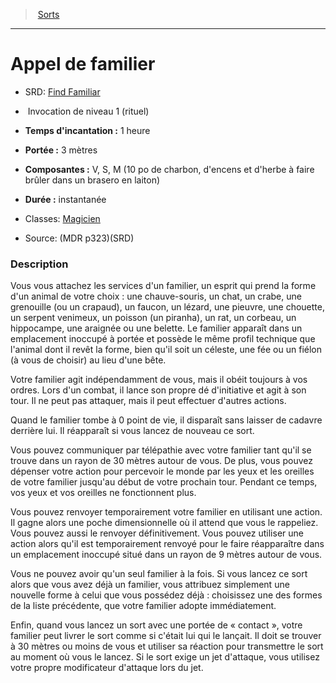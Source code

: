 ﻿---
!SpellHD
Level: 1
Type: Invocation
Ritual: rituel
CastingTime: 1 heure
Range: 3 mètres
Components: V, S, M (10 po de charbon, d'encens et d'herbe à faire brûler dans un brasero en laiton)
Duration: instantanée
Classes: '[Magicien](hd_wizard.md)'
Id: spells_hd.md#appel-de-familier
ParentLink: spells_hd.md#sorts
Name: Appel de familier
ParentName: Sorts
NameLevel: 1
AltName: '[Find Familiar](srd_spells_find_familiar.md)'
Source: (MDR p323)(SRD)
Attributes: {}
---
> [Sorts](hd_spells.md)

---

# Appel de familier

- SRD: [Find Familiar](srd_spells_find_familiar.md)

-  Invocation de niveau 1 (rituel)

- **Temps d'incantation :** 1 heure

- **Portée :** 3 mètres

- **Composantes :** V, S, M (10 po de charbon, d'encens et d'herbe à faire brûler dans un brasero en laiton)

- **Durée :** instantanée

- Classes: [Magicien](hd_wizard.md)

- Source: (MDR p323)(SRD)

### Description

Vous vous attachez les services d'un familier, un esprit qui prend la forme d'un animal de votre choix : une chauve-souris, un chat, un crabe, une grenouille (ou un crapaud), un faucon, un lézard, une pieuvre, une chouette, un serpent venimeux, un poisson (un piranha), un rat, un corbeau, un hippocampe, une araignée ou une belette. Le familier apparaît dans un emplacement inoccupé à portée et possède le même profil technique que l'animal dont il revêt la forme, bien qu'il soit un céleste, une fée ou un fiélon (à vous de choisir) au lieu d'une bête.

Votre familier agit indépendamment de vous, mais il obéit toujours à vos ordres. Lors d'un combat, il lance son propre dé d'initiative et agit à son tour. Il ne peut pas attaquer, mais il peut effectuer d'autres actions.

Quand le familier tombe à 0 point de vie, il disparaît sans laisser de cadavre derrière lui. Il réapparaît si vous lancez de nouveau ce sort.

Vous pouvez communiquer par télépathie avec votre familier tant qu'il se trouve dans un rayon de 30 mètres autour de vous. De plus, vous pouvez dépenser votre action pour percevoir le monde par les yeux et les oreilles de votre familier jusqu'au début de votre prochain tour. Pendant ce temps, vos yeux et vos oreilles ne fonctionnent plus.

Vous pouvez renvoyer temporairement votre familier en utilisant une action. Il gagne alors une poche dimensionnelle où il attend que vous le rappeliez. Vous pouvez aussi le renvoyer définitivement. Vous pouvez utiliser une action alors qu'il est temporairement renvoyé pour le faire réapparaître dans un emplacement inoccupé situé dans un rayon de 9 mètres autour de vous.

Vous ne pouvez avoir qu'un seul familier à la fois. Si vous lancez ce sort alors que vous avez déjà un familier, vous attribuez simplement une nouvelle forme à celui que vous possédez déjà : choisissez une des formes de la liste précédente, que votre familier adopte immédiatement.

Enfin, quand vous lancez un sort avec une portée de « contact », votre familier peut livrer le sort comme si c'était lui qui le lançait. Il doit se trouver à 30 mètres ou moins de vous et utiliser sa réaction pour transmettre le sort au moment où vous le lancez. Si le sort exige un jet d'attaque, vous utilisez votre propre modificateur d'attaque lors du jet.

